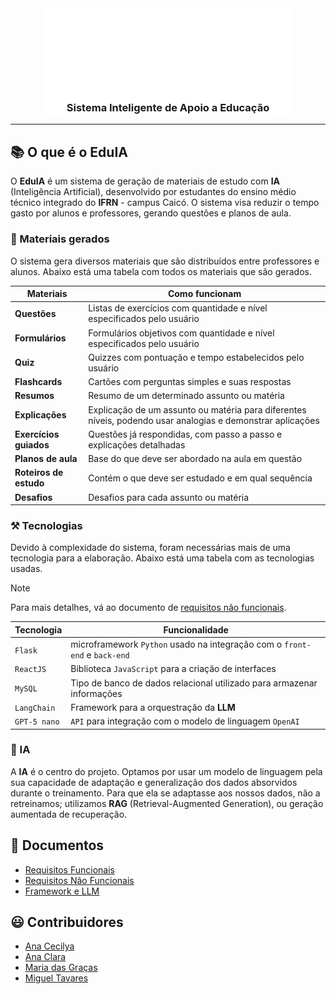 <div align='center'>
    <img src='client/public/logo.svg' loading='lazy' width='400' style='margin-bottom: -3rem' alt='Logo EduIA'>
    <h3>Sistema Inteligente de Apoio a Educação</h3>
</div>

---

## 📚 O que é o EduIA

O **EduIA** é um sistema de geração de materiais de estudo com **IA** (Inteligência Artificial), desenvolvido por estudantes do ensino médio técnico integrado do **IFRN** - campus Caicó. O sistema visa reduzir o tempo gasto por alunos e professores, gerando questões e planos de aula.

<!-- Imagem ou GIF do sistema -->

### 📖 Materiais gerados

O sistema gera diversos materiais que são distribuídos entre professores e alunos. Abaixo está uma tabela com todos os materiais que são gerados.

| Materiais              | Como funcionam                                                                                             |
| ---------------------- | ---------------------------------------------------------------------------------------------------------- |
| **Questões**           | Listas de exercícios com quantidade e nível especificados pelo usuário                                     |
| **Formulários**        | Formulários objetivos com quantidade e nível especificados pelo usuário                                    |
| **Quiz**               | Quizzes com pontuação e tempo estabelecidos pelo usuário                                                   |
| **Flashcards**         | Cartões com perguntas simples e suas respostas                                                             |
| **Resumos**            | Resumo de um determinado assunto ou matéria                                                                |
| **Explicações**        | Explicação de um assunto ou matéria para diferentes níveis, podendo usar analogias e demonstrar aplicações |
| **Exercícios guiados** | Questões já respondidas, com passo a passo e explicações detalhadas                                        |
| **Planos de aula**     | Base do que deve ser abordado na aula em questão                                                           |
| **Roteiros de estudo** | Contém o que deve ser estudado e em qual sequência                                                         |
| **Desafios**           | Desafios para cada assunto ou matéria                                                                      |

### ⚒️ Tecnologias

Devido à complexidade do sistema, foram necessárias mais de uma tecnologia para a elaboração. Abaixo está uma tabela com as tecnologias usadas.

> [!NOTE]
> Para mais detalhes, vá ao documento de [requisitos não funcionais](docs/requisitos_nao_funcionais.md).

| Tecnologia       | Funcionalidade                                                                                                                   |
| ---------------- | -------------------------------------------------------------------------------------------------------------------------------- |
| `Flask`          | microframework `Python` usado na integração com o `front-end` e `back-end`                                                       |
| `ReactJS`        | Biblioteca `JavaScript` para a criação de interfaces                                                                             |
| `MySQL`          | Tipo de banco de dados relacional utilizado para armazenar informações                                                           |
| `LangChain`      | Framework para a orquestração da **LLM**                                                                                         |
| `GPT-5 nano`     | `API` para integração com o modelo de linguagem `OpenAI`                                                                         |

### 🧠 IA

A **IA** é o centro do projeto. Optamos por usar um modelo de linguagem pela sua capacidade de adaptação e generalização dos dados absorvidos durante o treinamento. Para que ela se adaptasse aos nossos dados, não a retreinamos; utilizamos **RAG** (Retrieval-Augmented Generation), ou geração aumentada de recuperação.

## 📄 Documentos

- [Requisitos Funcionais](docs/requisitos_funcionais.md)
- [Requisitos Não Funcionais](docs/requisitos_nao_funcionais.md)
- [Framework e LLM](docs/framework_e_llm.md)

## 😃 Contribuidores

- [Ana Cecilya](https://www.github.com/cecilya1)
- [Ana Clara](https://www.github.com/anaclaraa1)
- [Maria das Graças](https://www.github.com/mgdantas1)
- [Miguel Tavares](https://www.github.com/migueltvrs13)
